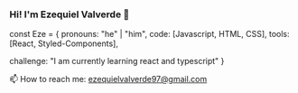 ### Hi! I'm Ezequiel Valverde 👋

const Eze = {
  pronouns: "he" | "him",
  code: [Javascript, HTML, CSS],
  tools: [React, Styled-Components],

 challenge: "I am currently learning react and typescript"
}

📫 How to reach me: ezequielvalverde97@gmail.com

